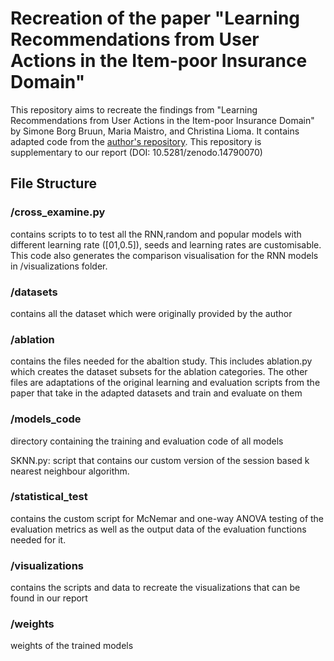 # Recreation of the paper "Learning Recommendations from User Actions in the Item-poor Insurance Domain"

This repository aims to recreate the findings from "Learning Recommendations from User Actions in the Item-poor Insurance Domain" by Simone Borg Bruun, Maria Maistro, and Christina Lioma. It contains adapted code from the [author's repository](https://github.com/simonebbruun/cross-sessions_RS). This repository is supplementary to our report (DOI: 10.5281/zenodo.14790070)

## File Structure

### /cross_examine.py

contains scripts to to test all the RNN,random and popular models with different learning rate ([01,0.5]), seeds and learning rates are customisable. This code also generates the comparison visualisation for the RNN models in /visualizations folder.

### /datasets

contains all the dataset which were originally provided by the author

### /ablation

contains the files needed for the abaltion study. This includes ablation.py which creates the dataset subsets for the ablation categories. The other files are adaptations of the original learning and evaluation scripts from the paper that take in the adapted datasets and train and evaluate on them

### /models_code

directory containing the training and evaluation code of all models

SKNN.py: script that contains our custom version of the session based k nearest neighbour algorithm.

### /statistical_test

contains the custom script for McNemar and one-way ANOVA testing of the evaluation metrics as well as the output data of the evaluation functions needed for it.

### /visualizations

contains the scripts and data to recreate the visualizations that can be found in our report

### /weights

weights of the trained models
